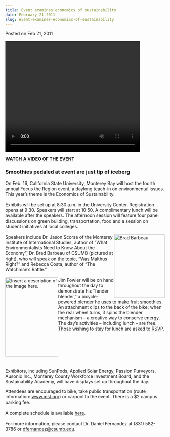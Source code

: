 ```yaml
---
title: Event examines economics of sustainability
date: February 21 2011
slug: event-examines-economics-of-sustainability
---
```


 



<span class="date">Posted on Feb 21, 2011    </span>
<div class="eminline-wrapper">
<div class="emvideo emvideo-video emvideo-youtube">
<div class="emfield-emvideo emfield-emvideo-youtube">
<div id="emvideo-youtube-flash-wrapper-1">
<!--<object type="application/x-shockwave-flash" height="350" width="425" data="https://www.youtube.com/v/hdaAeTts9tI&amp;rel=0&amp;enablejsapi=1&amp;playerapiid=ytplayer&amp;fs=1" id="emvideo-youtube-flash-1">
          <param name="movie" value="https://www.youtube.com/v/hdaAeTts9tI&amp;rel=0&amp;enablejsapi=1&amp;playerapiid=ytplayer&amp;fs=1" />
          <param name="allowScriptAccess" value="sameDomain"/>
          <param name="quality" value="best"/>
          <param name="allowFullScreen" value="true"/>
          <param name="bgcolor" value="#FFFFFF"/>
          <param name="scale" value="noScale"/>
          <param name="salign" value="TL"/>
          <param name="FlashVars" value="playerMode=embedded" />
          <param name="wmode" value="transparent" />
        </object>-->
<video controls="" width="425" height="350">
<source src="https://r10---sn-o097zne6.googlevideo.com/videoplayback?pl=23&amp;mv=m&amp;signature=78C6C2D7B70A82B0EBC2AA36AFEDB2AAAD5A7728.A9A8E19BC0641DA87BB208DE400F42148FD2F2A5&amp;ms=au&amp;ratebypass=yes&amp;id=o-APRQohTL5m_EAXBBprKfOme-kZtbLfeTkTFNU3f8roKA&amp;fexp=900718,907263,916104,923368,927622,929821,930676,936121,9406392,941004,943917,947225,948124,952302,952605,952901,955301,957103,957105,957201,959701&amp;source=youtube&amp;sver=3&amp;expire=1422349271&amp;dur=63.854&amp;mt=1422327633&amp;key=yt5&amp;ip=198.189.249.65&amp;upn=fYhZli0Y1ME&amp;sparams=dur,id,initcwndbps,ip,ipbits,itag,mm,ms,mv,pl,ratebypass,source,upn,expire&amp;itag=18&amp;mm=31&amp;ipbits=0&amp;initcwndbps=4058750&amp;name=hdaAeTts9tI" type="video/mp4"/></video></div>
</div>
</div>
</div>
<p><a href="https://www.youtube.com/watch?v=hdaAeTts9tI" rel="nofollow"><strong>WATCH</strong> <strong>A VIDEO OF THE
EVENT</strong></a></p>
<h3>Smoothies pedaled at event are just tip of iceberg</h3>
<p>On Feb. 16, California State University, Monterey Bay will host
the fourth annual Focus the Region event, a daylong teach-in on
environmental issues. This year&#x2019;s theme is the Economics of
Sustainability.<br>
<br>
Exhibits will be set up at 8:30 a.m. in the University Center.
Registration opens at 9:30. Speakers will start at 10:50. A
complimentary lunch will be available after the speakers. The
afternoon session will feature four panel discussions on green
building, transportation, food and a session on student initiatives
at local colleges.<br>
<br>
<img alt="Brad Barbeau" src="https://news.csumb.edu/sites/default/files/65/attachments/news/images/brad_barbeau.jpg" style="width:160px; height:200px; float:right">Speakers include
Dr. Jason Scorse of the Monterey Institute of International
Studies, author of &#x201C;What Environmentalists Need to Know About the
Economy&#x201D;; Dr. Brad Barbeau of CSUMB (pictured at right), who will
speak on the topic, &#x201C;Was Malthus Right?&#x201D; and Rebecca Costa, author
of &#x201C;The Watchman&#x2019;s Rattle.&#x201D;<br>
<br>
<img alt="Insert a description of the image here." src="https://news.csumb.edu/sites/default/files/65/attachments/news/images/watchmans_rattle.jpg" style="height:250px; width:167px; float:left">Jim Fowler will be
on hand throughout the day to demonstrate his &#x201C;fender blender,&#x201D; a
bicycle-powered blender he uses to make fruit smoothies. An
attachment clips to the back of the bike; when the rear wheel
turns, it spins the blender mechanism &#x2013; a creative way to conserve
energy.<br>
The day&#x2019;s activities &#x2013; including lunch &#x2013; are free. Those wishing to
stay for lunch are asked to <a href="https://rsvp.csumb.edu" rel="nofollow">RSVP</a>.</br></img></br></br></img></br></br></br></br></p>
<p>Exhibitors, including SunPods, Applied Solar Energy, Passion
Purveyors, Ausonio Inc., Monterey County Workforce Investment
Board, and the Sustainability Academy, will have displays set up
throughout the day.</p>
<p>Attendees are encouraged to bike, take public transportation
(route information: <a href="https://www.mst.org" title="www.mst.org">www.mst.org</a>) or carpool to the event. There is a
$2 campus parking fee.<br>
<br>
A complete schedule is available <a href="https://ideals.csumb.edu/focus-region-2011" rel="nofollow">here</a>.<br>
<br>
For more information, please contact Dr. Daniel Fernandez at (831)
582-3786 or <a href="mailto:dfernandez@csumb.edu">dfernandez@csumb.edu</a>.</br></br></br></br></p>
<p><br>
&#xA0;</br></p>





```
